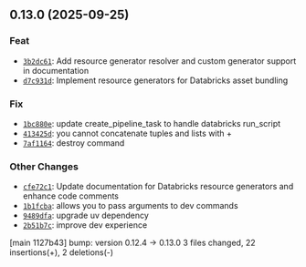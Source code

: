 ## 0.13.0 (2025-09-25)

### Feat

-  [`3b2dc61`](https://github.com/JenspederM/kedro-databricks/commit/3b2dc61ddb25490cfcf1ec2b5fd8622d4580e5fa):  Add resource generator resolver and custom generator support in documentation
-  [`d7c931d`](https://github.com/JenspederM/kedro-databricks/commit/d7c931d940b0329a74bccd84e01fceda991d1109):  Implement resource generators for Databricks asset bundling

### Fix

-  [`1bc880e`](https://github.com/JenspederM/kedro-databricks/commit/1bc880ebe76314dd8af66d74516033f47564bee8):  update create_pipeline_task to handle databricks run_script
-  [`413425d`](https://github.com/JenspederM/kedro-databricks/commit/413425dcc1b36c8978760cdc9b0b7138edd3402a):  you cannot concatenate tuples and lists with +
-  [`7af1164`](https://github.com/JenspederM/kedro-databricks/commit/7af11641862b22a946d73b640a23a9a8c99cd9a7):  destroy command

### Other Changes

-  [`cfe72c1`](https://github.com/JenspederM/kedro-databricks/commit/cfe72c1ccc608c119459b704ae41a5ce0dddf7e8):  Update documentation for Databricks resource generators and enhance code comments
-  [`1b1fcba`](https://github.com/JenspederM/kedro-databricks/commit/1b1fcbafdd3cf222ad34f941b92383491a0e5aee):  allows you to pass arguments to dev commands
-  [`9489dfa`](https://github.com/JenspederM/kedro-databricks/commit/9489dfae14b782e4f662c0d59e9b2ca14a6512ad):  upgrade uv dependency
-  [`2b51b7c`](https://github.com/JenspederM/kedro-databricks/commit/2b51b7cc13e4c71a449a98614316d70bbbb2f4a7):  improve dev experience

[main 1127b43] bump: version 0.12.4 → 0.13.0
 3 files changed, 22 insertions(+), 2 deletions(-)

